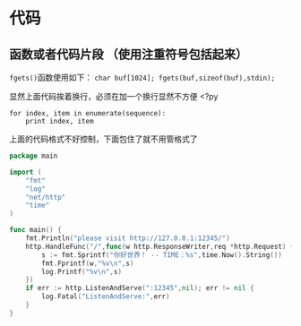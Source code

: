 # 代码
## 函数或者代码片段 （使用注重符号包括起来）
`fgets()`函数使用如下：
`char buf[1024];
fgets(buf,sizeof(buf),stdin);`

显然上面代码挨着换行，必须在加一个换行显然不方便
    <?py
        
    for index, item in enumerate(sequence):
        print index, item
    
上面的代码格式不好控制，下面包住了就不用管格式了
```go
package main

import (
	"fmt"
	"log"
	"net/http"
	"time"
)

func main() {
	fmt.Println("please visit http://127.0.0.1:12345/")
	http.HandleFunc("/",func(w http.ResponseWriter,req *http.Request) {
		s := fmt.Sprintf("你好世界！ -- TIME：%s",time.Now().String())
		fmt.Fprintf(w,"%v\n",s)
		log.Printf("%v\n",s)
	})
	if err := http.ListenAndServe(":12345",nil); err != nil {
		log.Fatal("ListenAndServe:",err)
	}
}
```